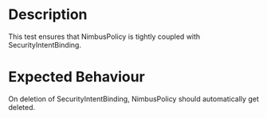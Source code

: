 # Description

This test ensures that NimbusPolicy is tightly coupled with SecurityIntentBinding.

# Expected Behaviour

On deletion of SecurityIntentBinding, NimbusPolicy should automatically get deleted.
